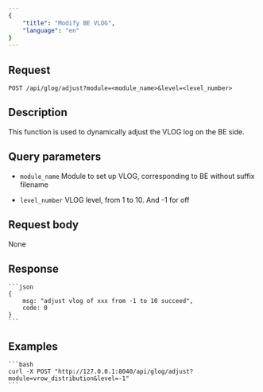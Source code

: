 ```yaml
---
{
    "title": "Modify BE VLOG",
    "language": "en"
}
---
```


## Request

`POST /api/glog/adjust?module=<module_name>&level=<level_number>`

## Description

This function is used to dynamically adjust the VLOG log on the BE side.

## Query parameters

* `module_name`
    Module to set up VLOG, corresponding to BE without suffix filename

* `level_number`
    VLOG level, from 1 to 10. And -1 for off

## Request body

None

## Response

    ```json
    {
        msg: "adjust vlog of xxx from -1 to 10 succeed",
        code: 0
    }
    ```

## Examples

    ```bash
    curl -X POST "http://127.0.0.1:8040/api/glog/adjust?module=vrow_distribution&level=-1"
    ```
